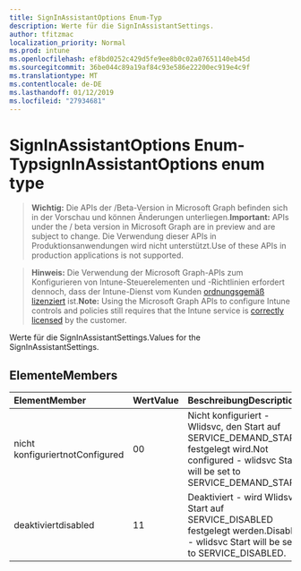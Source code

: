 ```yaml
---
title: SignInAssistantOptions Enum-Typ
description: Werte für die SignInAssistantSettings.
author: tfitzmac
localization_priority: Normal
ms.prod: intune
ms.openlocfilehash: ef8bd0252c429d5fe9ee8b0c02a07651140eb45d
ms.sourcegitcommit: 36be044c89a19af84c93e586e22200ec919e4c9f
ms.translationtype: MT
ms.contentlocale: de-DE
ms.lasthandoff: 01/12/2019
ms.locfileid: "27934681"
---
```

# <a name="signinassistantoptions-enum-type"></a><span data-ttu-id="c6d9d-103">SignInAssistantOptions Enum-Typ</span><span class="sxs-lookup"><span data-stu-id="c6d9d-103">signInAssistantOptions enum type</span></span>

> <span data-ttu-id="c6d9d-104">**Wichtig:** Die APIs der /Beta-Version in Microsoft Graph befinden sich in der Vorschau und können Änderungen unterliegen.</span><span class="sxs-lookup"><span data-stu-id="c6d9d-104">**Important:** APIs under the / beta version in Microsoft Graph are in preview and are subject to change.</span></span> <span data-ttu-id="c6d9d-105">Die Verwendung dieser APIs in Produktionsanwendungen wird nicht unterstützt.</span><span class="sxs-lookup"><span data-stu-id="c6d9d-105">Use of these APIs in production applications is not supported.</span></span>

> <span data-ttu-id="c6d9d-106">**Hinweis:** Die Verwendung der Microsoft Graph-APIs zum Konfigurieren von Intune-Steuerelementen und -Richtlinien erfordert dennoch, dass der Intune-Dienst vom Kunden [ordnungsgemäß lizenziert](https://go.microsoft.com/fwlink/?linkid=839381) ist.</span><span class="sxs-lookup"><span data-stu-id="c6d9d-106">**Note:** Using the Microsoft Graph APIs to configure Intune controls and policies still requires that the Intune service is [correctly licensed](https://go.microsoft.com/fwlink/?linkid=839381) by the customer.</span></span>

<span data-ttu-id="c6d9d-107">Werte für die SignInAssistantSettings.</span><span class="sxs-lookup"><span data-stu-id="c6d9d-107">Values for the SignInAssistantSettings.</span></span>
## <a name="members"></a><span data-ttu-id="c6d9d-108">Elemente</span><span class="sxs-lookup"><span data-stu-id="c6d9d-108">Members</span></span>
|<span data-ttu-id="c6d9d-109">Element</span><span class="sxs-lookup"><span data-stu-id="c6d9d-109">Member</span></span>|<span data-ttu-id="c6d9d-110">Wert</span><span class="sxs-lookup"><span data-stu-id="c6d9d-110">Value</span></span>|<span data-ttu-id="c6d9d-111">Beschreibung</span><span class="sxs-lookup"><span data-stu-id="c6d9d-111">Description</span></span>|
|:---|:---|:---|
|<span data-ttu-id="c6d9d-112">nicht konfiguriert</span><span class="sxs-lookup"><span data-stu-id="c6d9d-112">notConfigured</span></span>|<span data-ttu-id="c6d9d-113">0</span><span class="sxs-lookup"><span data-stu-id="c6d9d-113">0</span></span>|<span data-ttu-id="c6d9d-114">Nicht konfiguriert - Wlidsvc, den Start auf SERVICE_DEMAND_START festgelegt wird.</span><span class="sxs-lookup"><span data-stu-id="c6d9d-114">Not configured - wlidsvc Start will be set to SERVICE_DEMAND_START.</span></span>|
|<span data-ttu-id="c6d9d-115">deaktiviert</span><span class="sxs-lookup"><span data-stu-id="c6d9d-115">disabled</span></span>|<span data-ttu-id="c6d9d-116">1</span><span class="sxs-lookup"><span data-stu-id="c6d9d-116">1</span></span>|<span data-ttu-id="c6d9d-117">Deaktiviert - wird Wlidsvc Start auf SERVICE_DISABLED festgelegt werden.</span><span class="sxs-lookup"><span data-stu-id="c6d9d-117">Disabled - wlidsvc Start will be set to SERVICE_DISABLED.</span></span>|





